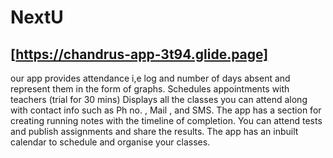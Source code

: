 # NextU

## [https://chandrus-app-3t94.glide.page]

our app provides attendance i,e log and number of days absent and represent them in the form of graphs.
Schedules appointments with teachers (trial for 30 mins)
Displays all the classes you can attend along with contact info such as Ph no. , Mail , and SMS.
The app has a section for creating running notes with the timeline of completion.
You can attend tests and publish assignments and share the results.
The app has an inbuilt calendar to schedule and organise your classes.

